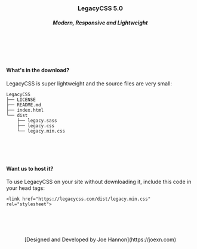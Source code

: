 <br><br>

<h3 align="center">LegacyCSS 5.0</h1>
<h5 align="center">Modern, Responsive and Lightweight</h3>

<br><br><br><br>

#### What's in the download?

LegacyCSS is super lightweight and the source files are very small:

```
LegacyCSS
├── LICENSE
├── README.md
├── index.html
└── dist
    ├── legacy.sass
    ├── legacy.css
    └── legacy.min.css

```

<br><br><br>


#### Want us to host it?

To use LegacyCSS on your site without downloading it, include this code in your head tags:

    <link href="https://legacycss.com/dist/legacy.min.css" rel="stylesheet">

<br><br><br>


<center>[Designed and Developed by Joe Hannon](https://joexn.com)</center>
